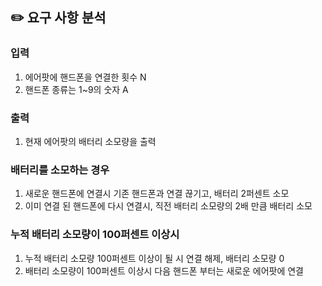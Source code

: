 ## ✏️ 요구 사항 분석

### 입력

1. 에어팟에 핸드폰을 연결한 횟수 N
2. 핸드폰 종류는 1~9의 숫자 A

### 출력

1. 현재 에어팟의 배터리 소모량을 출력

### 배터리를 소모하는 경우

1. 새로운 핸드폰에 연결시 기존 핸드폰과 연결 끊기고, 배터리 2퍼센트 소모
2. 이미 연결 된 핸드폰에 다시 연결시, 직전 배터리 소모량의 2배 만큼 배터리 소모

### 누적 배터리 소모량이 100퍼센트 이상시

1. 누적 배터리 소모량 100퍼센트 이상이 될 시 연결 해제, 배터리 소모량 0
2. 배터리 소모량이 100퍼센트 이상시 다음 핸드폰 부터는 새로운 에어팟에 연결
